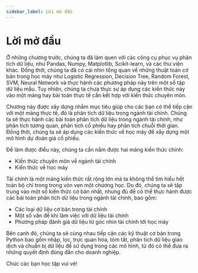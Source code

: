 ```yaml
---
sidebar_label: Lời mở đầu
---
```


# Lời mở đầu

Ở những chương trước, chúng ta đã làm quen với các công cụ phục vụ phân tích dữ liệu, như Pandas, Numpy, Matplotlib, Scikit-learn, và các thư viện khác. Đồng thời, chúng ta đã có cái nhìn tổng quan về những thuật toán cơ bản trong học máy như Logistic Regression, Decision Tree, Random Forest, SVM, Neural Network và thực hành các phương pháp này trên một số tập dữ liệu mẫu. Tuy nhiên, chúng ta chưa thực sự áp dụng các kiến thức này vào một mảng hay bài toán thực tế cần kết hợp với kiến thức chuyên môn.

Chương này được xây dựng nhằm mục tiêu giúp cho các bạn có thể tiếp cận với một mảng thực tế, đó là phân tích dữ liệu trong ngành tài chính. Chúng ta sẽ thực hành các bài toán phân tích dữ liệu trong ngành tài chính, như phân tích tương quan, phân tích cổ phiếu hay phân tích chuỗi thời gian. Đồng thời, chúng ta sẽ áp dụng các kiến thức về học máy để xây dựng một mô hình dự đoán giá cổ phiếu.

Để làm được điều này, chúng ta cần nắm được hai mảng kiến thức chính:

  * Kiến thức chuyên môn về ngành tài chính
  * Kiến thức về học máy

Tài chính là một mảng kiến thức rất rộng lớn mà ta không thể tìm hiểu hết toàn bộ chỉ trong trong vỏn vẹn một chương học. Do đó, chúng ta sẽ tập trung vào một số kiến thức cơ bản nhất, nhưng đủ để có thể thực hành được các bài toán phân tích dữ liệu trong ngành tài chính, bao gồm:
  
  * Các loại dữ liệu cơ bản trong tài chính
  * Một số vấn đề khi làm việc với dữ liệu tài chính
  * Phương pháp đánh giá dữ liệu từ góc nhìn tài chính tới học máy

Bên cạnh đó, chúng ta sẽ cùng nhau tiếp cận các kỹ thuật cơ bản trong Python bao gồm nhập, lọc, trực quan hóa, tóm tắt, phân tích dữ liệu giao dịch và chuẩn bị dữ liệu để sử dụng trong các mô hình, từ đó có thể đưa ra những quyết định đúng đắn cho doanh nghiệp.

Chúc các bạn học tập vui vẻ!
